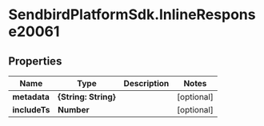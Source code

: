 # SendbirdPlatformSdk.InlineResponse20061

## Properties

Name | Type | Description | Notes
------------ | ------------- | ------------- | -------------
**metadata** | **{String: String}** |  | [optional] 
**includeTs** | **Number** |  | [optional] 


